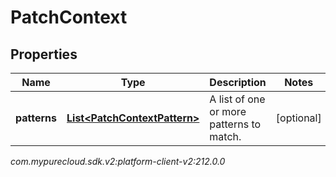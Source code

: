 # PatchContext


## Properties

| Name | Type | Description | Notes |
| ------------ | ------------- | ------------- | ------------- |
| **patterns** | [**List&lt;PatchContextPattern&gt;**](PatchContextPattern) | A list of one or more patterns to match. |  [optional] |




_com.mypurecloud.sdk.v2:platform-client-v2:212.0.0_
